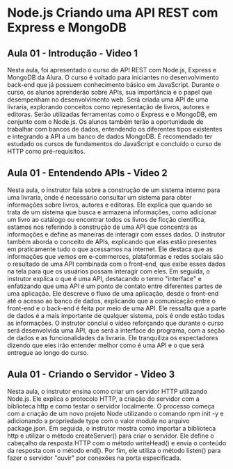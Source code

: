 
# Node.js Criando uma API REST com Express e MongoDB

## Aula 01 - Introdução - Video 1
Nesta aula, foi apresentado o curso de API REST com Node.js, Express e MongoDB da Alura. O curso é voltado para iniciantes no desenvolvimento back-end que já possuem conhecimento básico em JavaScript. Durante o curso, os alunos aprenderão sobre APIs, sua importância e o papel que desempenham no desenvolvimento web. Será criada uma API de uma livraria, explorando conceitos como representação de livros, autores e editoras. Serão utilizadas ferramentas como o Express e o MongoDB, em conjunto com o Node.js. Os alunos também terão a oportunidade de trabalhar com bancos de dados, entendendo os diferentes tipos existentes e integrando a API a um banco de dados MongoDB. É recomendado ter estudado os cursos de fundamentos do JavaScript e concluído o curso de HTTP como pré-requisitos.

## Aula 01 - Entendendo APIs - Video 2
Nesta aula, o instrutor fala sobre a construção de um sistema interno para uma livraria, onde é necessário consultar um sistema para obter informações sobre livros, autores e editoras. Ele explica que quando se trata de um sistema que busca e armazena informações, como adicionar um livro ao catálogo ou encontrar todos os livros de ficção científica, estamos nos referindo à construção de uma API que concentra as informações e define as maneiras de interagir com esses dados. O instrutor também aborda o conceito de APIs, explicando que elas estão presentes em praticamente tudo o que acessamos na internet. Ele destaca que as informações que vemos em e-commerces, plataformas e redes sociais são o resultado de uma API combinada com o front-end, que exibe esses dados na tela para que os usuários possam interagir com eles. Em seguida, o instrutor explica o que é uma API, destacando o termo "interface" e enfatizando que uma API é um ponto de contato entre diferentes partes de uma aplicação. Ele descreve o fluxo de uma aplicação, desde o front-end até o acesso ao banco de dados, explicando que a comunicação entre o front-end e o back-end é feita por meio de uma API. Ele ressalta que a parte de dados é a mais importante de qualquer sistema, pois é onde estão todas as informações. O instrutor conclui o vídeo reforçando que durante o curso será desenvolvida uma API, que será a interface do programa, com a seção de dados e as funcionalidades da livraria. Ele tranquiliza os espectadores dizendo que eles irão entender melhor como é uma API e o que será entregue ao longo do curso.


## Aula 01 - Criando o Servidor - Video 3
Nesta aula, o instrutor ensina como criar um servidor HTTP utilizando Node.js. Ele explica o protocolo HTTP, a criação do servidor com a biblioteca http e como testar o servidor localmente. O processo começa com a criação de um novo projeto Node utilizando o comando npm init -y e adicionando a propriedade type com o valor module no arquivo package.json. Em seguida, o instrutor mostra como importar a biblioteca http e utilizar o método createServer() para criar o servidor. Ele define o cabeçalho da resposta HTTP com o método writeHead() e envia o conteúdo da resposta com o método end(). Por fim, ele utiliza o método listen() para fazer o servidor "ouvir" por conexões na porta especificada.


